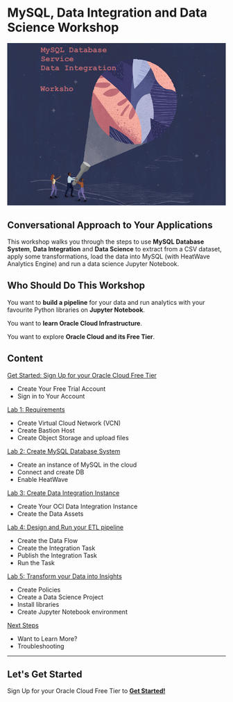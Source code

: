 # MySQL, Data Integration and Data Science Workshop

![Oracle Workshop](./images/banner.png)

## Conversational Approach to Your Applications

This workshop walks you through the steps to use **MySQL Database System**, **Data Integration** and **Data Science** to extract from a CSV dataset, apply some transformations, load the data into MySQL (with HeatWave Analytics Engine) and run a data science Jupyter Notebook.

## Who Should Do This Workshop

You want to **build a pipeline** for your data and run analytics with your favourite Python libraries on **Jupyter Notebook**.

You want to **learn Oracle Cloud Infrastructure**.

You want to explore **Oracle Cloud and its Free Tier**.

## Content

[Get Started: Sign Up for your Oracle Cloud Free Tier](lab0/README.md)

- Create Your Free Trial Account
- Sign in to Your Account

[Lab 1: Requirements](lab1/README.md)

- Create Virtual Cloud Network (VCN)
- Create Bastion Host
- Create Object Storage and upload files

[Lab 2: Create MySQL Database System](lab2/README.md)

- Create an instance of MySQL in the cloud
- Connect and create DB
- Enable HeatWave

[Lab 3: Create Data Integration Instance](lab3/README.md)

- Create Your OCI Data Integration Instance
- Create the Data Assets

[Lab 4: Design and Run your ETL pipeline](lab4/README.md)

- Create the Data Flow
- Create the Integration Task
- Publish the Integration Task
- Run the Task

[Lab 5: Transform your Data into Insights](lab5/README.md)

- Create Policies
- Create a Data Science Project
- Install libraries
- Create Jupyter Notebook environment

[Next Steps](next/README.md)

- Want to Learn More?
- Troubleshooting

---

## Let's Get Started

Sign Up for your Oracle Cloud Free Tier to [**Get Started!**](./lab0/README.md)